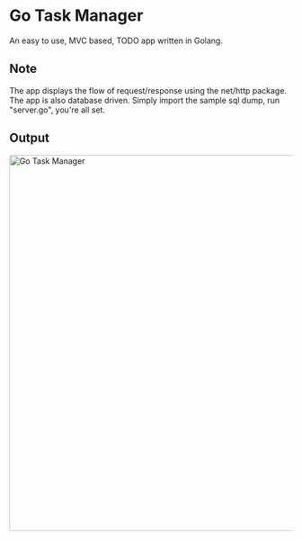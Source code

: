 # Go Task Manager

An easy to use, MVC based, TODO app written in Golang.<br/>

## Note

The app displays the flow of request/response using the net/http package.<br/>
The app is also database driven. Simply import the sample sql dump, run "server.go", you're all set.

## Output

<img src="http://deepmirage.com/git/gotaskmanager.png" alt="Go Task Manager" width="668px"/>